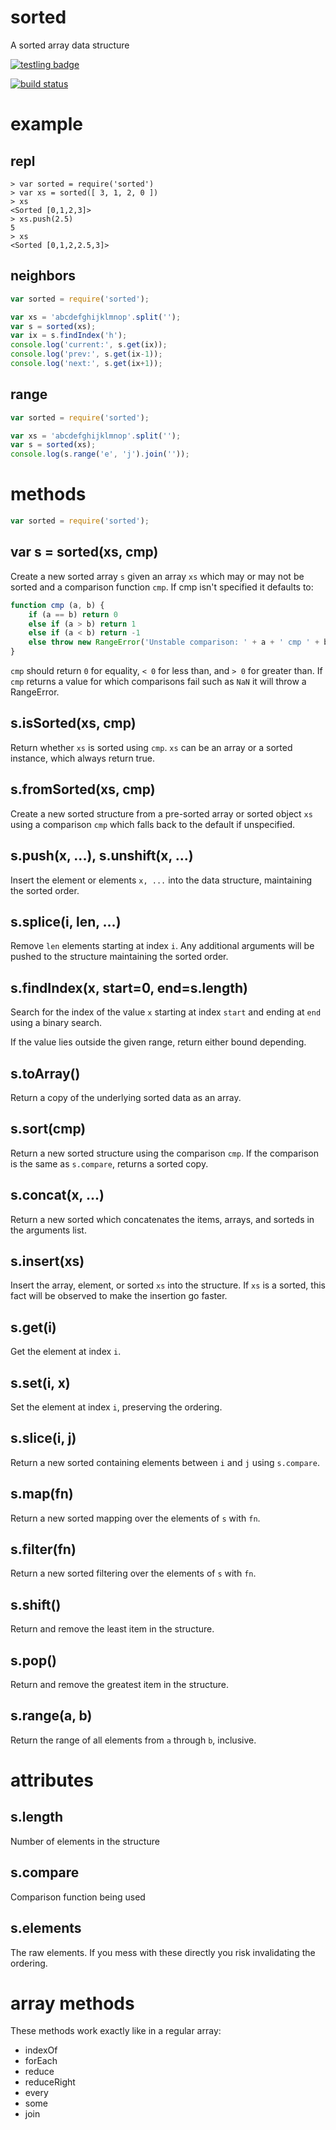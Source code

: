 # sorted

A sorted array data structure

[![testling badge](https://ci.testling.com/substack/node-sorted.png)](https://ci.testling.com/substack/node-sorted)

[![build status](https://secure.travis-ci.org/substack/node-sorted.png)](http://travis-ci.org/substack/node-sorted)

# example

## repl

```
> var sorted = require('sorted')
> var xs = sorted([ 3, 1, 2, 0 ])
> xs
<Sorted [0,1,2,3]>
> xs.push(2.5)
5
> xs
<Sorted [0,1,2,2.5,3]>
```

## neighbors

``` js
var sorted = require('sorted');

var xs = 'abcdefghijklmnop'.split('');
var s = sorted(xs);
var ix = s.findIndex('h');
console.log('current:', s.get(ix));
console.log('prev:', s.get(ix-1));
console.log('next:', s.get(ix+1));
```

## range

``` js
var sorted = require('sorted');

var xs = 'abcdefghijklmnop'.split('');
var s = sorted(xs);
console.log(s.range('e', 'j').join(''));
```

# methods

``` js
var sorted = require('sorted');
```

## var s = sorted(xs, cmp)

Create a new sorted array `s` given an array `xs` which may or may not be sorted
and a comparison function `cmp`. If cmp isn't specified it defaults to:

``` js
function cmp (a, b) {
    if (a == b) return 0
    else if (a > b) return 1
    else if (a < b) return -1
    else throw new RangeError('Unstable comparison: ' + a + ' cmp ' + b)
}
```

`cmp` should return `0` for equality, `< 0` for less than, and `> 0` for greater
than. If `cmp` returns a value for which comparisons fail such as `NaN` it will throw
a RangeError.

## s.isSorted(xs, cmp)

Return whether `xs` is sorted using `cmp`.
`xs` can be an array or a sorted instance, which always return true.

## s.fromSorted(xs, cmp)

Create a new sorted structure from a pre-sorted array or sorted object `xs`
using a comparison `cmp` which falls back to the default if unspecified.

## s.push(x, ...), s.unshift(x, ...)

Insert the element or elements `x, ...` into the data structure, maintaining the
sorted order.

## s.splice(i, len, ...)

Remove `len` elements starting at index `i`.
Any additional arguments will be pushed to the structure maintaining the sorted
order.

## s.findIndex(x, start=0, end=s.length)

Search for the index of the value `x` starting at index `start` and ending at
`end` using a binary search.

If the value lies outside the given range, return either bound depending.

## s.toArray()

Return a copy of the underlying sorted data as an array.

## s.sort(cmp)

Return a new sorted structure using the comparison `cmp`. If the comparison is
the same as `s.compare`, returns a sorted copy.

## s.concat(x, ...)

Return a new sorted which concatenates the items, arrays, and sorteds in the
arguments list.

## s.insert(xs)

Insert the array, element, or sorted `xs` into the structure. If `xs` is a
sorted, this fact will be observed to make the insertion go faster.

## s.get(i)

Get the element at index `i`.

## s.set(i, x)

Set the element at index `i`, preserving the ordering.

## s.slice(i, j)

Return a new sorted containing elements between `i` and `j` using `s.compare`.

## s.map(fn)

Return a new sorted mapping over the elements of `s` with `fn`.

## s.filter(fn)

Return a new sorted filtering over the elements of `s` with `fn`.

## s.shift()

Return and remove the least item in the structure.

## s.pop()

Return and remove the greatest item in the structure.

## s.range(a, b)

Return the range of all elements from `a` through `b`, inclusive.

# attributes

## s.length

Number of elements in the structure

## s.compare

Comparison function being used

## s.elements

The raw elements. If you mess with these directly you risk invalidating the
ordering.

# array methods

These methods work exactly like in a regular array:

* indexOf
* forEach
* reduce
* reduceRight
* every
* some
* join
